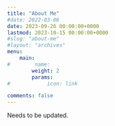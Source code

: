 ```yaml
---
title: "About Me"
#date: 2022-03-06
date: 2023-09-26 00:00:00+0000
lastmod: 2023-10-15 00:00:00+0000
#slug: "about-me"
#layout: "archives"
menu:
    main:
#        name: 
        weight: 2
        params:
#            icon: link

comments: false
---
```


Needs to be updated.